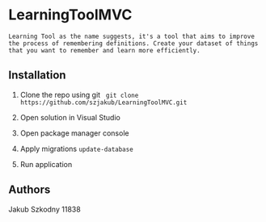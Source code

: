 # LearningToolMVC
`Learning Tool as the name suggests, it's a tool that aims to improve the process of remembering definitions. Create your dataset of things that you want to remember and learn more efficiently.`

## Installation
1.  Clone the repo using git
``` git clone https://github.com/szjakub/LearningToolMVC.git```

2. Open solution in Visual Studio
3. Open package manager console
4. Apply migrations
```update-database```
5. Run application

## Authors
Jakub Szkodny
11838